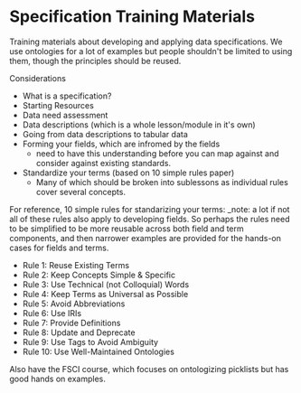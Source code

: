 # Specification Training Materials

Training materials about developing and applying data specifications. We use ontologies for a lot of examples but people shouldn't be limited to using them, though the principles should be reused. 

Considerations
- What is a specification?
- Starting Resources
- Data need assessment
- Data descriptions (which is a whole lesson/module in it's own)
- Going from data descriptions to tabular data
- Forming your fields, which are infromed by the fields
  - need to have this understanding before you can map against and consider against existing standards. 
- Standardize your terms (based on 10 simple rules paper)
  - Many of which should be broken into sublessons as individual rules cover several concepts.

For reference, 10 simple rules for standarizing your terms:
_note: a lot if not all of these rules also apply to developing fields. So perhaps the rules need to be simplified to be more reusable across both field and term components, and then narrower examples are provided for the hands-on cases for fields and terms.

- Rule 1: Reuse Existing Terms
- Rule 2: Keep Concepts Simple & Specific
- Rule 3: Use Technical (not Colloquial) Words
- Rule 4: Keep Terms as Universal as Possible
- Rule 5: Avoid Abbreviations
- Rule 6: Use IRIs
- Rule 7: Provide Definitions
- Rule 8: Update and Deprecate
- Rule 9: Use Tags to Avoid Ambiguity
- Rule 10: Use Well-Maintained Ontologies

Also have the FSCI course, which focuses on ontologizing picklists but has good hands on examples.
